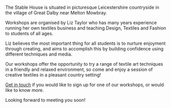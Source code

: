 The Stable House is situated in picturesque Leicestershire countryside in the village of Great Dalby near Melton Mowbray.

Workshops are organised by Liz Taylor who has many years experience running her own textiles business and teaching Design, Textiles and Fashion to students of all ages.

Liz believes the most important thing for all students is to nurture enjoyment through creating, and aims to accomplish this by building confidence using different techniques and media.

Our workshops offer the opportunity to try a range of textile art techniques in a friendly and relaxed environment, so come and enjoy a session of creative textiles in a pleasant country setting!

[Get in touch](/contact) if you would like to sign up for one of our workshops, or would like to know more.

Looking forward to meeting you soon!
